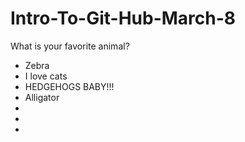 # Intro-To-Git-Hub-March-8

What is your favorite animal?


- Zebra
- I love cats
- HEDGEHOGS BABY!!!
- Alligator 
- 
- 
- 
